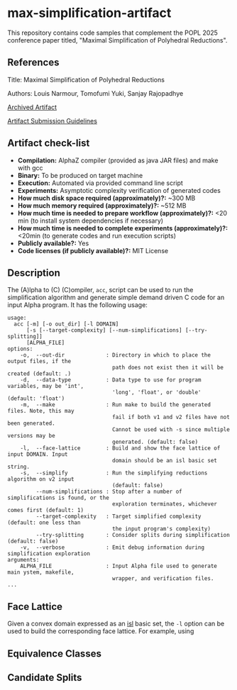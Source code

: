 # max-simplification-artifact

This repository contains code samples that complement the POPL 2025 conference paper titled, "Maximal Simplification of Polyhedral Reductions".

## References

Title: Maximal Simplification of Polyhedral Reductions

Authors: Louis Narmour, Tomofumi Yuki, Sanjay Rajopadhye

[Archived Artifact](https://doi.org/10.5281/zenodo.13909241)

[Artifact Submission Guidelines](https://github.com/mlcommons/ck/blob/master/docs/artifact-evaluation/submission.md)

## Artifact check-list

* **Compilation:** AlphaZ compiler (provided as java JAR files) and make with gcc
* **Binary:** To be produced on target machine
* **Execution:** Automated via provided command line script
* **Experiments:** Asymptotic complexity verification of generated codes
* **How much disk space required (approximately)?:** ~300 MB
* **How much memory required (approximately)?:** ~512 MB
* **How much time is needed to prepare workflow (approximately)?:** <20 min (to install system dependencies if necessary)
* **How much time is needed to complete experiments (approximately)?:** <20min (to generate codes and run execution scripts)
* **Publicly available?:** Yes
* **Code licenses (if publicly available)?:** MIT License

## Description

The (A)lpha to (C) (C)ompiler, `acc`, script can be used to run the simplification algorithm and generate simple demand driven C code for an input Alpha program. It has the following usage:
```
usage:
  acc [-m] [-o out_dir] [-l DOMAIN]
      [-s [--target-complexity] [--num-simplifications] [--try-splitting]]
      [ALPHA_FILE]
options:
    -o,  --out-dir             : Directory in which to place the output files, if the
                                 path does not exist then it will be created (default: .)
    -d,  --data-type           : Data type to use for program variables, may be 'int',
                                 'long', 'float', or 'double' (default: 'float')
    -m,  --make                : Run make to build the generated files. Note, this may
                                 fail if both v1 and v2 files have not been generated.
                                 Cannot be used with -s since multiple versions may be
                                 generated. (default: false)
    -l,  --face-lattice        : Build and show the face lattice of input DOMAIN. Input
                                 domain should be an isl basic set string.
    -s,  --simplify            : Run the simplifying reductions algorithm on v2 input
                                 (default: false)
         --num-simplifications : Stop after a number of simplifications is found, or the
                                 exploration terminates, whichever comes first (default: 1)
         --target-complexity   : Target simplified complexity (default: one less than
                                 the input program's complexity)
         --try-splitting       : Consider splits during simplification (default: false)
    -v,  --verbose             : Emit debug information during simplification exploration
arguments:
    ALPHA_FILE                 : Input Alpha file used to generate main ystem, makefile,
                                 wrapper, and verification files.
...
```

## Face Lattice

Given a convex domain expressed as an [isl](https://libisl.sourceforge.io/manual.pdf) basic set, the `-l` option can be used to build the corresponding face lattice.
For example, using 


## Equivalence Classes


## Candidate Splits